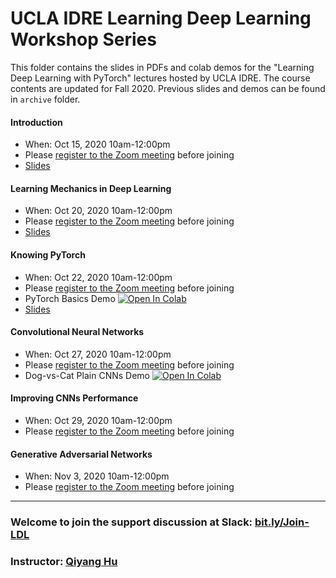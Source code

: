 # UCLA IDRE Learning Deep Learning Workshop Series

This folder contains the slides in PDFs and colab demos for the "Learning Deep Learning with PyTorch" lectures hosted by UCLA IDRE. The course contents are updated for Fall 2020. Previous slides and demos can be found in `archive` folder.

#### Introduction

 - When: Oct 15, 2020 10am-12:00pm 
 - Please [register to the Zoom meeting](https://ucla.zoom.us/meeting/register/tJYrf-qsrzMrGtLhh7reLmRjFRLTlmHf_LIw) before joining
 - [Slides](https://huqy.github.io/idre-learning-deep-learning-pytorch/1_DL_Intro.pdf)


#### Learning Mechanics in Deep Learning
 - When: Oct 20, 2020 10am-12:00pm
 - Please [register to the Zoom meeting](https://ucla.zoom.us/meeting/register/tJIvcuihqjojG9wcL86TLX5Zns1cE04OSpdy) before joining
 - [Slides](https://huqy.github.io/idre-learning-deep-learning-pytorch/2_DL_learningmech.pdf)


#### Knowing PyTorch 
 - When: Oct 22, 2020 10am-12:00pm
 - Please [register to the Zoom meeting](https://ucla.zoom.us/meeting/register/tJwldeyorzsjH9QP5xA00WHNJOXAOT6ZPLno) before joining
 - PyTorch Basics Demo [![Open In Colab](https://colab.research.google.com/assets/colab-badge.svg)](http://bit.ly/LDL_01)
 - [Slides](https://huqy.github.io/idre-learning-deep-learning-pytorch/3_DL_pytorch.pdf)

#### Convolutional Neural Networks
 - When: Oct 27, 2020 10am-12:00pm
 - Please [register to the Zoom meeting](https://ucla.zoom.us/meeting/register/tJEvf-mgpjMiHtOgC7q7MzP1D76Nxo7079Oj) before joining
 - Dog-vs-Cat Plain CNNs Demo [![Open In Colab](https://colab.research.google.com/assets/colab-badge.svg)](http://bit.ly/LDL_02)
<!--
- [Slides](https://huqy.github.io/idre-learning-deep-learning-pytorch/4_DL_CNNs.pdf)
-->

#### Improving CNNs Performance
 - When: Oct 29, 2020 10am-12:00pm
 - Please [register to the Zoom meeting](https://ucla.zoom.us/meeting/register/tJErd-6grTorGN0BJ81gThyPtBSue7TYPbRA) before joining
<!--
- [Slides](https://huqy.github.io/idre-learning-deep-learning-pytorch/5_DL_adv.pdf)
- [Colab Demo](http://bit.ly/LDL_03)
-->

#### Generative Adversarial Networks 
 - When: Nov 3, 2020 10am-12:00pm
 - Please [register to the Zoom meeting](https://ucla.zoom.us/meeting/register/tJMrduCtqz0uGNePF3cHIPxsdsCQJCxiBGYz) before joining
<!--
- [Slides](https://huqy.github.io/idre-learning-deep-learning-pytorch/6_DL_rnn.pdf)
- [Colab Demo](http://bit.ly/LDL_04)
-->

---

<!--
### Series Survey: [bit.ly/2X2phyS](https://bit.ly/2X2phyS)
-->

### Welcome to join the support discussion at Slack: [bit.ly/Join-LDL](https://bit.ly/Join-LDL)

### Instructor: [Qiyang Hu](mailto:huqy@idre.ucla.edu)

